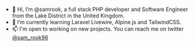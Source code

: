 - 👋 Hi, I’m @samrook, a full stack PHP developer and Software Engineer from the Lake District in the United Kingdom.
- 🌱 I’m currently learning Laravel Livewire, Alpine.js and TailwindCSS.
- 📫 I'm open to working on new projects. You can reach me on twitter [@sam_rook96](https://twitter.com/sam_rook96)

<!---
samrook/samrook is a ✨ special ✨ repository because its `README.md` (this file) appears on your GitHub profile.
You can click the Preview link to take a look at your changes.
--->
